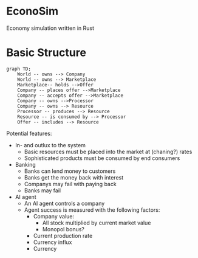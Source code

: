 # EconoSim
Economy simulation written in Rust

# Basic Structure

~~~mermaid
graph TD;
    World -- owns --> Company
    World -- owns --> Marketplace
    Marketplace-- holds -->Offer
    Company -- places offer -->Marketplace
    Company -- accepts offer -->Marketplace
    Company -- owns -->Processor
    Company -- owns --> Resource
    Processor -- produces --> Resource
    Resource -- is consumed by --> Processor
    Offer -- includes --> Resource
~~~

Potential features:
- In- and outlux to the system
    - Basic resources must be placed into the market at (chaning?) rates
    - Sophisticated products must be consumed by end consumers
- Banking
    - Banks can lend money to customers
    - Banks get the money back with interest
    - Companys may fail with paying back
    - Banks may fail
- AI agent
    - An AI agent controls a company
    - Agent success is measured with the following factors:
        - Company value:
            - All stock multiplied by current market value
            - Monopol bonus?
        - Current production rate
        - Currency influx
        - Currency
